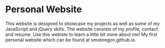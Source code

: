 # Personal Website

This website is designed to showcase my projects as well as some of my JavaScript and jQuery skills.
The website consists of my profile, contact and resume.
Use this webiste to learn a little bit more about me! My first personal website which can be found at smobregon.github.io.
